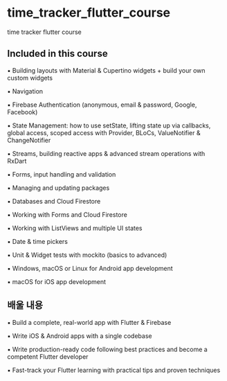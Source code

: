 # time_tracker_flutter_course

time tracker flutter course


## Included in this course


▪ Building layouts with Material & Cupertino widgets + build your own custom widgets

▪ Navigation

▪ Firebase Authentication (anonymous, email & password, Google, Facebook)

▪ State Management: how to use setState, lifting state up via callbacks, global access, scoped access with Provider, BLoCs, ValueNotifier & ChangeNotifier

▪ Streams, building reactive apps & advanced stream operations with RxDart

▪ Forms, input handling and validation

▪ Managing and updating packages

▪ Databases and Cloud Firestore

▪ Working with Forms and Cloud Firestore

▪ Working with ListViews and multiple UI states

▪ Date & time pickers

▪ Unit & Widget tests with mockito (basics to advanced)

▪ Windows, macOS or Linux for Android app development

▪ macOS for iOS app development

## 배울 내용

▪ Build a complete, real-world app with Flutter & Firebase

▪ Write iOS & Android apps with a single codebase

▪ Write production-ready code following best practices and become a competent Flutter developer

▪ Fast-track your Flutter learning with practical tips and proven techniques
